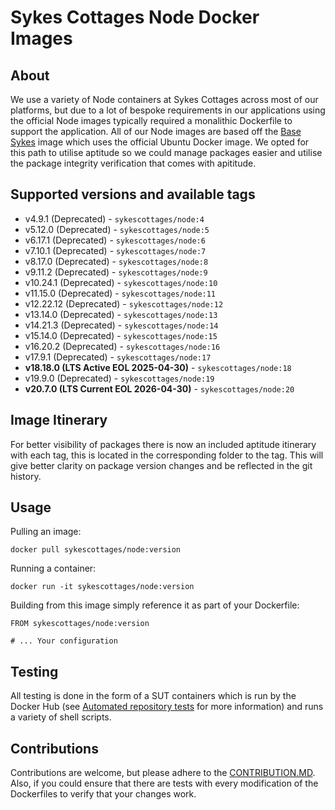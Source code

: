 # Sykes Cottages Node Docker Images

## About

We use a variety of Node containers at Sykes Cottages across most of our platforms, but due to a lot of bespoke requirements in our applications using the official Node images typically required a monalithic Dockerfile to support the application.
All of our Node images are based off the [Base Sykes](https://github.com/SykesCottages/docker-base) image which uses the official Ubuntu Docker image.
We opted for this path to utilise aptitude so we could manage packages easier and utilise the package integrity verification that comes with apititude.

## Supported versions and available tags

- v4.9.1 (Deprecated) - `sykescottages/node:4`
- v5.12.0 (Deprecated) - `sykescottages/node:5`
- v6.17.1 (Deprecated) - `sykescottages/node:6`
- v7.10.1 (Deprecated) - `sykescottages/node:7`
- v8.17.0 (Deprecated) - `sykescottages/node:8`
- v9.11.2 (Deprecated) - `sykescottages/node:9`
- v10.24.1 (Deprecated) - `sykescottages/node:10`
- v11.15.0 (Deprecated) - `sykescottages/node:11`
- v12.22.12 (Deprecated) - `sykescottages/node:12`
- v13.14.0 (Deprecated) - `sykescottages/node:13`
- v14.21.3 (Deprecated) - `sykescottages/node:14`
- v15.14.0 (Deprecated) - `sykescottages/node:15`
- v16.20.2 (Deprecated) - `sykescottages/node:16`
- v17.9.1 (Deprecated) - `sykescottages/node:17`
- **v18.18.0 (LTS Active EOL 2025-04-30)** - `sykescottages/node:18`
- v19.9.0 (Deprecated) - `sykescottages/node:19`
- **v20.7.0 (LTS Current EOL 2026-04-30)** - `sykescottages/node:20` 

## Image Itinerary

For better visibility of packages there is now an included aptitude itinerary with each tag, this is located in the corresponding folder to the tag.
This will give better clarity on package version changes and be reflected in the git history.

## Usage

Pulling an image:
```
docker pull sykescottages/node:version
```

Running a container:
```
docker run -it sykescottages/node:version
```

Building from this image simply reference it as part of your Dockerfile:

```
FROM sykescottages/node:version

# ... Your configuration
```

## Testing

All testing is done in the form of a SUT containers which is run by the Docker Hub (see [Automated repository tests](https://docs.docker.com/docker-hub/builds/automated-testing/) for more information) and runs a variety of shell scripts.

## Contributions

Contributions are welcome, but please adhere to the [CONTRIBUTION.MD](https://github.com/SykesCottages/docker-node/blob/master/CONTRIBUTION.MD). Also, if you could ensure that there are tests with every modification of the Dockerfiles to verify that your changes work.
